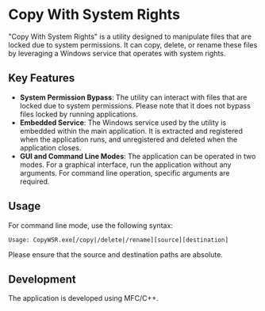 # Copy With System Rights

"Copy With System Rights" is a utility designed to manipulate files that are locked due to system permissions. It can copy, delete, or rename these files by leveraging a Windows service that operates with system rights.

## Key Features

- **System Permission Bypass**: The utility can interact with files that are locked due to system permissions. Please note that it does not bypass files locked by running applications.
- **Embedded Service**: The Windows service used by the utility is embedded within the main application. It is extracted and registered when the application runs, and unregistered and deleted when the application closes.
- **GUI and Command Line Modes**: The application can be operated in two modes. For a graphical interface, run the application without any arguments. For command line operation, specific arguments are required.

## Usage

For command line mode, use the following syntax:
```
Usage: CopyWSR.exe[/copy|/delete|/rename][source][destination]
```
Please ensure that the source and destination paths are absolute.

## Development

The application is developed using MFC/C++.


